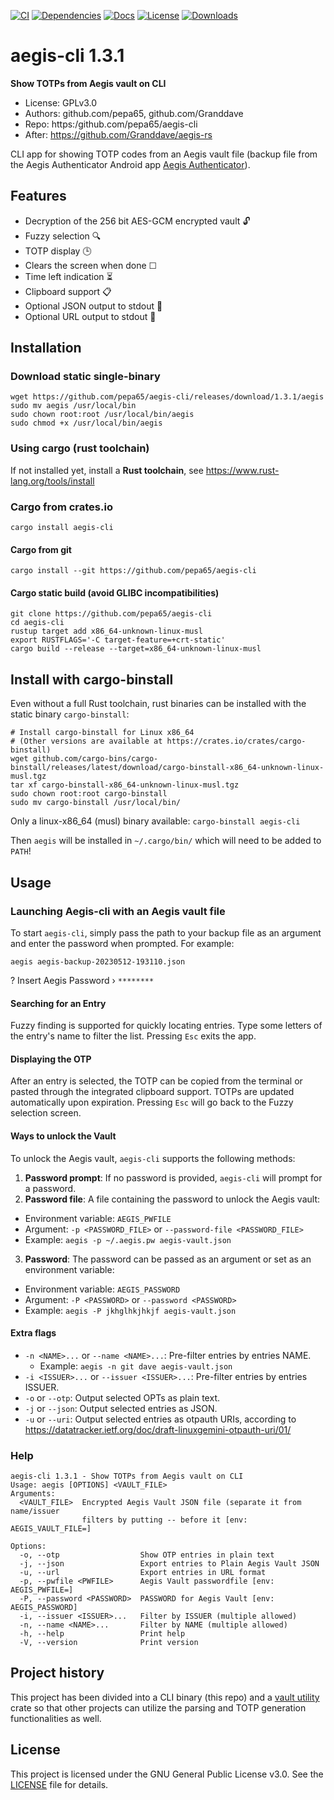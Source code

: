 [![CI](https://github.com/pepa65/aegis-cli/actions/workflows/ci.yml/badge.svg)](https://github.com/pepa65/aegis-cli/actions)
[![Dependencies](https://deps.rs/repo/github/pepa65/aegis-cli/status.svg)](https://deps.rs/repo/github/pepa65/aegis-cli)
[![Docs](https://img.shields.io/badge/Docs-aegis--cli-blue)](https://docs.rs/crate/aegis-cli/latest)
[![License](https://img.shields.io/github/license/pepa65/aegis-cli)](https://github.com/pepa65/aegis-cli/blob/main/LICENSE)
[![Downloads](https://img.shields.io/crates/d/aegis-cli.svg)](https://crates.io/crates/aegis-cli)

# aegis-cli 1.3.1
**Show TOTPs from Aegis vault on CLI**

* License: GPLv3.0
* Authors: github.com/pepa65, github.com/Granddave
* Repo: https:/github.com/pepa65/aegis-cli
* After: https://github.com/Granddave/aegis-rs

CLI app for showing TOTP codes from an Aegis vault file (backup file from the
Aegis Authenticator Android app [Aegis Authenticator](https://github.com/beemdevelopment/Aegis)).

## Features
* Decryption of the 256 bit AES-GCM encrypted vault 🔓
* Fuzzy selection 🔍
* TOTP display 🕒
* Clears the screen when done ☐
* Time left indication ⏳
* Clipboard support 📋
* Optional JSON output to stdout 📜
* Optional URL output to stdout 📜

## Installation
### Download static single-binary
```
wget https://github.com/pepa65/aegis-cli/releases/download/1.3.1/aegis
sudo mv aegis /usr/local/bin
sudo chown root:root /usr/local/bin/aegis
sudo chmod +x /usr/local/bin/aegis
```

### Using cargo (rust toolchain)
If not installed yet, install a **Rust toolchain**, see https://www.rust-lang.org/tools/install

### Cargo from crates.io
`cargo install aegis-cli`

#### Cargo from git

`cargo install --git https://github.com/pepa65/aegis-cli`

#### Cargo static build (avoid GLIBC incompatibilities)
```
git clone https://github.com/pepa65/aegis-cli
cd aegis-cli
rustup target add x86_64-unknown-linux-musl
export RUSTFLAGS='-C target-feature=+crt-static'
cargo build --release --target=x86_64-unknown-linux-musl
```

## Install with cargo-binstall
Even without a full Rust toolchain, rust binaries can be installed with the static binary `cargo-binstall`:

```
# Install cargo-binstall for Linux x86_64
# (Other versions are available at https://crates.io/crates/cargo-binstall)
wget github.com/cargo-bins/cargo-binstall/releases/latest/download/cargo-binstall-x86_64-unknown-linux-musl.tgz
tar xf cargo-binstall-x86_64-unknown-linux-musl.tgz
sudo chown root:root cargo-binstall
sudo mv cargo-binstall /usr/local/bin/
```

Only a linux-x86_64 (musl) binary available: `cargo-binstall aegis-cli`

Then `aegis` will be installed in `~/.cargo/bin/` which will need to be added to `PATH`!

## Usage
### Launching Aegis-cli with an Aegis vault file
To start `aegis-cli`, simply pass the path to your backup file as an argument and enter the password when prompted.
For example:

`aegis aegis-backup-20230512-193110.json`

? Insert Aegis Password › `********`

#### Searching for an Entry
Fuzzy finding is supported for quickly locating entries. Type some letters of the entry's name to filter the list.
Pressing `Esc` exits the app.

#### Displaying the OTP
After an entry is selected, the TOTP can be copied from the terminal or pasted through the integrated clipboard support.
TOTPs are updated automatically upon expiration. Pressing `Esc` will go back to the Fuzzy selection screen.

#### Ways to unlock the Vault
To unlock the Aegis vault, `aegis-cli` supports the following methods:

1. **Password prompt**: If no password is provided, `aegis-cli` will prompt for a password.
2. **Password file**: A file containing the password to unlock the Aegis vault:
  - Environment variable: `AEGIS_PWFILE`
  - Argument: `-p <PASSWORD_FILE>` or `--password-file <PASSWORD_FILE>`
  - Example: `aegis -p ~/.aegis.pw aegis-vault.json`
3. **Password**: The password can be passed as an argument or set as an environment variable:
  - Environment variable: `AEGIS_PASSWORD`
  - Argument: `-P <PASSWORD>` or `--password <PASSWORD>`
  - Example: `aegis -P jkhglhkjhkjf aegis-vault.json`

#### Extra flags
* `-n <NAME>...` or `--name <NAME>...`: Pre-filter entries by entries NAME.
  - Example: `aegis -n git dave aegis-vault.json`
* `-i <ISSUER>...` or `--issuer <ISSUER>...`: Pre-filter entries by entries ISSUER.
* `-o` or `--otp`: Output selected OPTs as plain text.
* `-j` or `--json`: Output selected entries as JSON.
* `-u` or `--uri`: Output selected entries as otpauth URIs, according to
  https://datatracker.ietf.org/doc/draft-linuxgemini-otpauth-uri/01/

### Help
```
aegis-cli 1.3.1 - Show TOTPs from Aegis vault on CLI
Usage: aegis [OPTIONS] <VAULT_FILE>
Arguments:
  <VAULT_FILE>  Encrypted Aegis Vault JSON file (separate it from name/issuer
                filters by putting -- before it [env: AEGIS_VAULT_FILE=]

Options:
  -o, --otp                  Show OTP entries in plain text
  -j, --json                 Export entries to Plain Aegis Vault JSON
  -u, --url                  Export entries in URL format
  -p, --pwfile <PWFILE>      Aegis Vault passwordfile [env: AEGIS_PWFILE=]
  -P, --password <PASSWORD>  PASSWORD for Aegis Vault [env: AEGIS_PASSWORD]
  -i, --issuer <ISSUER>...   Filter by ISSUER (multiple allowed)
  -n, --name <NAME>...       Filter by NAME (multiple allowed)
  -h, --help                 Print help
  -V, --version              Print version
```

## Project history
This project has been divided into a CLI binary (this repo) and a [vault
utility](https://github.com/Granddave/aegis-vault-utils) crate so that other
projects can utilize the parsing and TOTP generation functionalities as well.

## License
This project is licensed under the GNU General Public License v3.0. See the [LICENSE](LICENSE) file for details.
